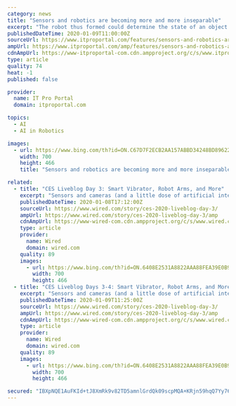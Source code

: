 ```yaml
---
category: news
title: "Sensors and robotics are becoming more and more inseparable"
excerpt: "The robot thus formed could determine the state of an object by touch. Subsequently, research work on computer image processing and object recognition using TV cameras. In 1968, J. McCarthy and others at the Stanford Artificial Intelligence Laboratory in the United States studied a novel subject-developing computer systems with hands ..."
publishedDateTime: 2020-01-09T11:00:00Z
sourceUrl: https://www.itproportal.com/features/sensors-and-robotics-are-becoming-more-and-more-inseparable/
ampUrl: https://www.itproportal.com/amp/features/sensors-and-robotics-are-becoming-more-and-more-inseparable/
cdnAmpUrl: https://www-itproportal-com.cdn.ampproject.org/c/s/www.itproportal.com/amp/features/sensors-and-robotics-are-becoming-more-and-more-inseparable/
type: article
quality: 74
heat: -1
published: false

provider:
  name: IT Pro Portal
  domain: itproportal.com

topics:
  - AI
  - AI in Robotics

images:
  - url: https://www.bing.com/th?id=ON.C67D7F2ECB2AA157ABBD34248BD89622
    width: 700
    height: 466
    title: "Sensors and robotics are becoming more and more inseparable"

related:
  - title: "CES Liveblog Day 3: Smart Vibrator, Robot Arms, and More"
    excerpt: "Sensors and cameras (and a little dose of artificial intelligence) tell the arms where things like the salt and pepper are, and I watched as the arms helped a (human) cook make a bowl of tofu salad. Samsung calls it a collaborative robot, so it's not meant to cook from start to finish without any help, but it can take some tasks off your hands ..."
    publishedDateTime: 2020-01-08T17:12:00Z
    sourceUrl: https://www.wired.com/story/ces-2020-liveblog-day-3/
    ampUrl: https://www.wired.com/story/ces-2020-liveblog-day-3/amp
    cdnAmpUrl: https://www-wired-com.cdn.ampproject.org/c/s/www.wired.com/story/ces-2020-liveblog-day-3/amp
    type: article
    provider:
      name: Wired
      domain: wired.com
    quality: 89
    images:
      - url: https://www.bing.com/th?id=ON.6408E2531A8822AAA88FEA39E0B95F08
        width: 700
        height: 466
  - title: "CES Liveblog Days 3-4: Smart Vibrator, Robot Arms, and More"
    excerpt: "Sensors and cameras (and a little dose of artificial intelligence) tell the arms where things like the salt and pepper are, and I watched as the arms helped a (human) cook make a bowl of tofu salad. Samsung calls it a collaborative robot, so it's not meant to cook from start to finish without any help, but it can take some tasks off your hands ..."
    publishedDateTime: 2020-01-09T11:25:00Z
    sourceUrl: https://www.wired.com/story/ces-2020-liveblog-day-3/
    ampUrl: https://www.wired.com/story/ces-2020-liveblog-day-3/amp
    cdnAmpUrl: https://www-wired-com.cdn.ampproject.org/c/s/www.wired.com/story/ces-2020-liveblog-day-3/amp
    type: article
    provider:
      name: Wired
      domain: wired.com
    quality: 89
    images:
      - url: https://www.bing.com/th?id=ON.6408E2531A8822AAA88FEA39E0B95F08
        width: 700
        height: 466

secured: "IBXpNQE1AuFKId+tJ8XmRk9v82TD5amnlGrdQk09scpMQA+KRjn59hqQ7Yy7685fXIIMzf6ZeDLbaruF9YT+r7+np4lMZ95p1Ig+pbxxlOLyK4ZGQ4t/fWtVKDbBb1nB3nCkicjnw/bIIpiTgoSwD5nTH6a9tycC6qdri6rMXq6uNW0ABGAie6n7Fcd6ozK8oYwMcUnu0a7rvNINCJvmh5QJIuDMAb6feYWrC9xMHSBfFiYVFve1tewEyvIjH2XIBFk+MXDjzPKKJcRtPoKH/g==;jfmEYFOVDXzp3iq8PjexAQ=="
---
```


